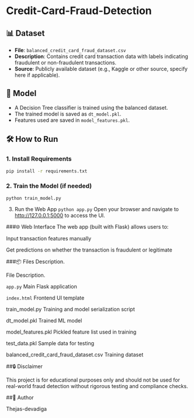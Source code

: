 # Credit-Card-Fraud-Detection


## 📊 Dataset

- **File**: `balanced_credit_card_fraud_dataset.csv`
- **Description**: Contains credit card transaction data with labels indicating fraudulent or non-fraudulent transactions.
- **Source**: Publicly available dataset (e.g., Kaggle or other source, specify here if applicable).

## 🧠 Model

- A Decision Tree classifier is trained using the balanced dataset.
- The trained model is saved as `dt_model.pkl`.
- Features used are saved in `model_features.pkl`.

## 🛠️ How to Run

### 1. Install Requirements

```bash
pip install -r requirements.txt
```
### 2. Train the Model (if needed)
```python train_model.py```

3. Run the Web App
```python app.py```
Open your browser and navigate to http://127.0.0.1:5000 to access the UI.

###🌐 Web Interface
The web app (built with Flask) allows users to:

Input transaction features manually

Get predictions on whether the transaction is fraudulent or legitimate

###📦 Files Description.

File	Description.

```app.py```	Main Flask application

```index.html```	Frontend UI template

train_model.py	Training and model serialization script

dt_model.pkl	Trained ML model

model_features.pkl	Pickled feature list used in training

test_data.pkl	Sample data for testing

balanced_credit_card_fraud_dataset.csv	Training dataset





##🔒 Disclaimer

This project is for educational purposes only and should not be used for real-world fraud detection without rigorous testing and compliance checks.

##📌 Author

Thejas-devadiga
